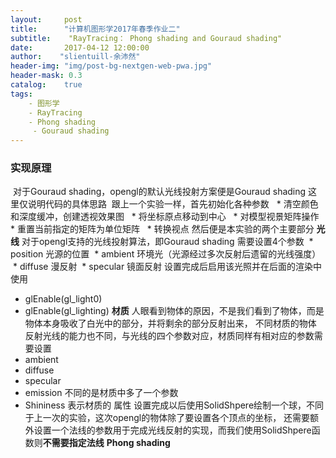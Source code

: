 ```yaml
---
layout:     post
title:		"计算机图形学2017年春季作业二"
subtitle:    "RayTracing： Phong shading and Gouraud shading"
date:	    2017-04-12 12:00:00
author:	   "slientuill-余沛然"
header-img: "img/post-bg-nextgen-web-pwa.jpg"
header-mask: 0.3
catalog:    true
tags:
    - 图形学
    - RayTracing
    - Phong shading
     - Gouraud shading
---
```


> 

### 实现原理
  对于Gouraud shading，opengl的默认光线投射方案便是Gouraud shading 这里仅说明代码的具体思路
  跟上一个实验一样，首先初始化各种参数
   * 清空颜色和深度缓冲，创建透视效果图
   * 将坐标原点移动到中心
   * 对模型视景矩阵操作
   * 重置当前指定的矩阵为单位矩阵
   * 转换视点
然后便是本实验的两个主要部分
**光线**
对于opengl支持的光线投射算法，即Gouraud shading 需要设置4个参数
  * position 光源的位置
  * ambient 环境光（光源经过多次反射后遗留的光线强度）
  * diffuse 漫反射
  * specular 镜面反射
设置完成后启用该光照并在后面的渲染中使用
 * glEnable(gl_light0)
 * glEnable(gl_lighting)
**材质**
人眼看到物体的原因，不是我们看到了物体，而是物体本身吸收了白光中的部分，并将剩余的部分反射出来，
不同材质的物体 反射光线的能力也不同，与光线的四个参数对应，材质同样有相对应的参数需要设置
* ambient
* diffuse
* specular
* emission
不同的是材质中多了一个参数
 * Shininess
表示材质的 属性
设置完成以后使用SolidShpere绘制一个球，不同于上一次的实验，这次opengl的物体除了要设置各个顶点的坐标，
还需要额外设置一个法线的参数用于完成光线反射的实现，而我们使用SolidShpere函数则**不需要指定法线**
**Phong shading**

